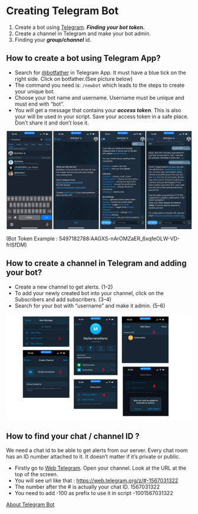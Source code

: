 # Creating Telegram Bot

1. Create a bot using [Telegram](https://www.telegram.org). ***Finding your bot token.***  
2. Create a channel in Telegram and make your bot admin.
3. Finding your ***group/channel*** id.   

## How to create a bot using Telegram App?

- Search for [@botfather](https://t.me/botfather) in Telegram App. It must have a blue tick on the right side. Click on botfather.(See picture below)     
- The command you need is:   ```/newbot``` which leads to the steps to create your unique bot.   
- Choose your bot name and username. Username must be unique and must end with “bot”.   
- You will get a message that contains your ***access token***. This is also your <telegram bot id> will be used in your script. Save your access token in a safe place. Don’t share it and don’t lose it.
  
![Telegram Bot Token](https://github.com/GateOmega/Chunk-Production-Alert-Bot/blob/main/images/telegrambottoken.png)  
  
(Bot Token Example : 5497182788:AAGXS-nArOMZaER_6xqfeOLW-VD-frlSfDM)

## How to create a channel in Telegram and adding your bot?

- Create a new channel to get alerts. (1–2)
- To add your newly created bot into your channel, click on the Subscribers and add subscribers. (3–4)
- Search for your bot with “username” and make it admin. (5–6)

![Telegram Chat](https://github.com/GateOmega/Chunk-Production-Alert-Bot/blob/main/images/telegramchatbot.png)
  
## How to find your chat / channel ID ?
  
We need a chat id to be able to get alerts from our server. Every chat room has an ID number attached to it. It doesn’t matter if it’s private or public.   
- Firstly go to [Web Telegram](https://web.telegram.org). Open your channel. Look at the URL at the top of the screen.   
- You will see url like that : https://web.telegram.org/z/#-1567031322  
- The number after the # is actually your chat ID. 1567031322  
- You need to add -100 as prefix to use it in script -1001567031322
 

  
[About Telegram Bot ](https://core.telegram.org/bots)
